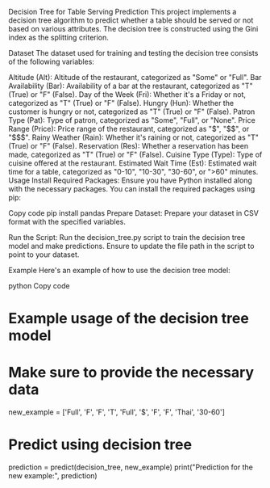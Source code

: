 Decision Tree for Table Serving Prediction
This project implements a decision tree algorithm to predict whether a table should be served or not based on various attributes. The decision tree is constructed using the Gini index as the splitting criterion.

Dataset
The dataset used for training and testing the decision tree consists of the following variables:

Altitude (Alt): Altitude of the restaurant, categorized as "Some" or "Full".
Bar Availability (Bar): Availability of a bar at the restaurant, categorized as "T" (True) or "F" (False).
Day of the Week (Fri): Whether it's a Friday or not, categorized as "T" (True) or "F" (False).
Hungry (Hun): Whether the customer is hungry or not, categorized as "T" (True) or "F" (False).
Patron Type (Pat): Type of patron, categorized as "Some", "Full", or "None".
Price Range (Price): Price range of the restaurant, categorized as "$", "$$", or "$$$".
Rainy Weather (Rain): Whether it's raining or not, categorized as "T" (True) or "F" (False).
Reservation (Res): Whether a reservation has been made, categorized as "T" (True) or "F" (False).
Cuisine Type (Type): Type of cuisine offered at the restaurant.
Estimated Wait Time (Est): Estimated wait time for a table, categorized as "0-10", "10-30", "30-60", or ">60" minutes.
Usage
Install Required Packages: Ensure you have Python installed along with the necessary packages. You can install the required packages using pip:

Copy code
pip install pandas
Prepare Dataset: Prepare your dataset in CSV format with the specified variables.

Run the Script: Run the decision_tree.py script to train the decision tree model and make predictions. Ensure to update the file path in the script to point to your dataset.

Example
Here's an example of how to use the decision tree model:

python
Copy code
# Example usage of the decision tree model
# Make sure to provide the necessary data
new_example = ['Full', 'F', 'F', 'T', 'Full', '$', 'F', 'F', 'Thai', '30-60']

# Predict using decision tree
prediction = predict(decision_tree, new_example)
print("Prediction for the new example:", prediction)
